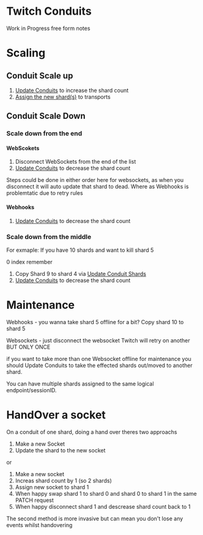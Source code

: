 # Twitch Conduits

Work in Progress free form notes

# Scaling

## Conduit Scale up

1. [Update Conduits](https://dev.twitch.tv/docs/api/reference/#update-conduits) to increase the shard count
2. [Assign the new shard(s)](https://dev.twitch.tv/docs/api/reference/#update-conduit-shards) to transports

## Conduit Scale Down

### Scale down from the end

#### WebScokets

1. Disconnect WebSockets from the end of the list
2. [Update Conduits](https://dev.twitch.tv/docs/api/reference/#update-conduits) to decrease the shard count

Steps could be done in either order here for websockets, as when you disconnect it will auto update that shard to dead. Where as Webhooks is problemtatic due to retry rules

#### Webhooks

1. [Update Conduits](https://dev.twitch.tv/docs/api/reference/#update-conduits) to decrease the shard count

### Scale down from the middle

For exmaple: If you have 10 shards and want to kill shard 5

0 index remember

1. Copy Shard 9 to shard 4 via [Update Conduit Shards](https://dev.twitch.tv/docs/api/reference/#update-conduit-shards)
2. [Update Conduits](https://dev.twitch.tv/docs/api/reference/#update-conduits) to decrease the shard count

# Maintenance

Webhooks - you wanna take shard 5 offline for a bit? Copy shard 10 to shard 5

Websockets - just disconnect the websocket Twitch will retry on another BUT ONLY ONCE

if you want to take more than one Websocket offline for maintenance you should Update Conduits to take the effected shards out/moved to another shard.

You can have multiple shards assigned to the same logical endpoint/sessionID.

# HandOver a socket

On a conduit of one shard, doing a hand over theres two approachs

1. Make a new Socket
2. Update the shard to the new socket

or

1. Make a new socket
2. Increas shard count by 1 (so 2 shards)
3. Assign new socket to shard 1
4. When happy swap shard 1 to shard 0 and shard 0 to shard 1 in the same PATCH request
5. When happy disconnect shard 1 and descrease shard count back to 1

The second method is more invasive but can mean you don't lose any events whilst handovering
